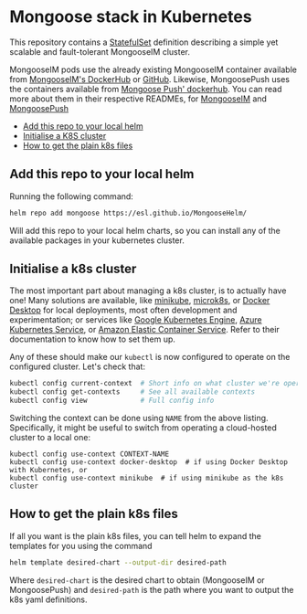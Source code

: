 # Mongoose stack in Kubernetes

This repository contains a [StatefulSet][sts] definition describing a simple yet scalable and fault-tolerant MongooseIM cluster.

MongooseIM pods use the already existing MongooseIM container available from [MongooseIM's DockerHub][MIM-docker] or [GitHub][MIM]. Likewise, MongoosePush uses the containers available from [Mongoose Push' dockerhub][MPush-docker]. You can read more about them in their respective READMEs, for [MongooseIM](./MongooseIM/README.md) and [MongoosePush](./MongoosePush/README.md)

  * [Add this repo to your local helm](#add-this-repo-to-your-local-helm)
  * [Initialise a K8S cluster](#initialise-a-k8s-cluster)
  * [How to get the plain k8s files](#how-to-get-the-plain-k8s-files)

## Add this repo to your local helm

Running the following command:

```sh
helm repo add mongoose https://esl.github.io/MongooseHelm/
```

Will add this repo to your local helm charts, so you can install any of the available packages in your kubernetes cluster.

## Initialise a k8s cluster

The most important part about managing a k8s cluster, is to actually have one! Many solutions are available, like [minikube], [microk8s], or [Docker Desktop] for local deployments, most often development and experimentation; or services like [Google Kubernetes Engine][GKE], [Azure Kubernetes Service][AKS], or [Amazon Elastic Container Service][AEKS]. Refer to their documentation to know how to set them up.

[minikube]: https://minikube.sigs.k8s.io/docs/
[microk8s]: https://microk8s.io/
[Docker Desktop]: https://docs.docker.com/docker-for-mac/kubernetes/
[GKE]: https://cloud.google.com/kubernetes-engine/
[AKS]: https://azure.microsoft.com/en-us/services/kubernetes-service/
[AEKS]: https://aws.amazon.com/eks/

Any of these should make our `kubectl` is now configured to operate on the configured cluster. Let's check that:

```sh
kubectl config current-context  # Short info on what cluster we're operating on
kubectl config get-contexts     # See all available contexts
kubectl config view             # Full config info
```

Switching the context can be done using `NAME` from the above listing. Specifically, it might be useful to switch from operating a cloud-hosted cluster to a local one:

```
kubectl config use-context CONTEXT-NAME
kubectl config use-context docker-desktop  # if using Docker Desktop with Kubernetes, or
kubectl config use-context minikube  # if using minikube as the k8s cluster
```

## How to get the plain k8s files

If all you want is the plain k8s files, you can tell helm to expand the templates for you using the command

```sh
helm template desired-chart --output-dir desired-path
```

Where `desired-chart` is the desired chart to obtain (MongooseIM or MongoosePush) and `desired-path` is the path where you want to output the k8s yaml definitions.

[MIM]: https://github.com/esl/MongooseIM
[MIM-docker]: https://hub.docker.com/r/mongooseim/mongooseim/
[MPush-docker]: https://hub.docker.com/r/mongooseim/mongoose-push
[sts]: https://kubernetes.io/docs/concepts/workloads/controllers/statefulset/

